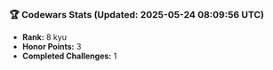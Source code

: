 ### 🏆 Codewars Stats (Updated: 2025-05-24 08:09:56 UTC)

- **Rank:** 8 kyu
- **Honor Points:** 3
- **Completed Challenges:** 1
